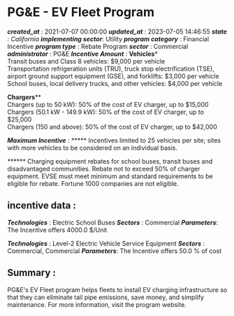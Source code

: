 # PG&E - EV Fleet Program 
 ***created_at*** : 2021-07-07 00:00:00 
 ***updated_at*** : 2023-07-05 14:46:55 
 ***state** : California 
 **implementing sector***: Utility 
 ***program category*** : Financial Incentive 
 ***program type*** : Rebate Program 
 ***sector*** : Commercial 
 ***administrator*** : PG&E 
 ***Incentive Amount*** : **Vehicles***  
Transit buses and Class 8 vehicles: $9,000 per vehicle  
Transportation refrigeration units (TRU), truck stop electrification (TSE),
airport ground support equipment (GSE), and forklifts: $3,000 per vehicle  
School buses, local delivery trucks, and other vehicles: $4,000 per vehicle  
  
**Chargers****  
Chargers (up to 50 kW): 50% of the cost of EV charger, up to $15,000  
Chargers (50.1 kW - 149.9 kW): 50% of the cost of EV charger, up to $25,000  
Chargers (150 and above): 50% of the cost of EV charger, up to $42,000

 
 ***Maximum Incentive*** : ***** Incentives limited to 25 vehicles per site; sites with more vehicles to
be considered on an individual basis.  
  
****** Charging equipment rebates for school buses, transit buses and
disadvantaged communities. Rebate not to exceed 50% of charger equipment. EVSE
must meet minimum and standard requirements to be eligible for rebate. Fortune
1000 companies are not eligible.

 
 ## incentive data : 
 ***Technologies*** : Electric School Buses 
 ***Sectors*** : Commercial 
 ***Parameters***: The Incentive offers 4000.0 $/Unit 
 
 ***Technologies*** : Level-2 Electric Vehicle Service Equipment 
 ***Sectors*** : Commercial, Commercial 
 ***Parameters***: The Incentive offers 50.0 % of cost 
 
 ## Summary : 
 PG&E's EV Fleet program helps fleets to install EV charging infrastructure so
that they can eliminate tail pipe emissions, save money, and simplify
maintenance. For more information, visit the program website.

 
 